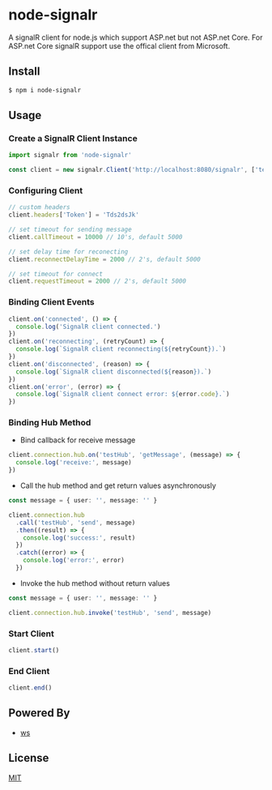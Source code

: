 # node-signalr

A signalR client for node.js which support ASP.net but not ASP.net Core. For ASP.net Core signalR support use the offical client from Microsoft.

## Install

```bash
$ npm i node-signalr
```

## Usage

### Create a SignalR Client Instance

```ts
import signalr from 'node-signalr'

const client = new signalr.Client('http://localhost:8080/signalr', ['testHub'])
```

### Configuring Client

```js
// custom headers
client.headers['Token'] = 'Tds2dsJk'

// set timeout for sending message
client.callTimeout = 10000 // 10's, default 5000

// set delay time for reconecting
client.reconnectDelayTime = 2000 // 2's, default 5000

// set timeout for connect
client.requestTimeout = 2000 // 2's, default 5000
```

### Binding Client Events

```ts
client.on('connected', () => {
  console.log('SignalR client connected.')
})
client.on('reconnecting', (retryCount) => {
  console.log(`SignalR client reconnecting(${retryCount}).`)
})
client.on('disconnected', (reason) => {
  console.log(`SignalR client disconnected(${reason}).`)
})
client.on('error', (error) => {
  console.log(`SignalR client connect error: ${error.code}.`)
})
```

### Binding Hub Method

- Bind callback for receive message

```js
client.connection.hub.on('testHub', 'getMessage', (message) => {
  console.log('receive:', message)
})
```

- Call the hub method and get return values asynchronously

```ts
const message = { user: '', message: '' }

client.connection.hub
  .call('testHub', 'send', message)
  .then((result) => {
    console.log('success:', result)
  })
  .catch((error) => {
    console.log('error:', error)
  })
```

- Invoke the hub method without return values

```ts
const message = { user: '', message: '' }

client.connection.hub.invoke('testHub', 'send', message)
```

### Start Client

```ts
client.start()
```

### End Client

```ts
client.end()
```

## Powered By

- [ws](https://github.com/websockets/ws)

## License

[MIT](./LICENSE)
